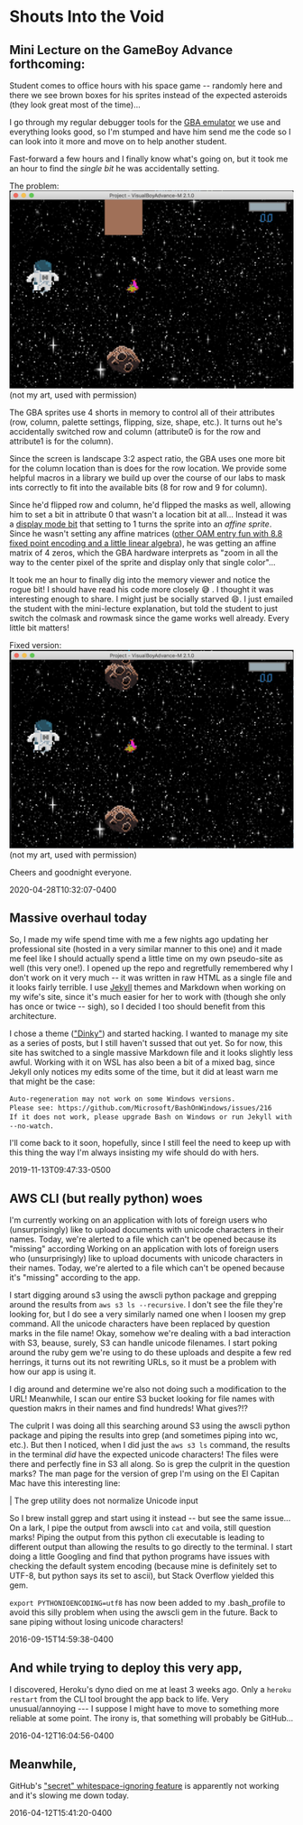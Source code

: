 # Shouts Into the Void

## Mini Lecture on the GameBoy Advance forthcoming:
Student comes to office hours with his space game -- randomly here and there we see brown boxes for his sprites instead of the expected asteroids (they look great most of the time)...

I go through my regular debugger tools for the [GBA emulator](https://github.com/visualboyadvance-m/visualboyadvance-m) we use and everything looks good, so I'm stumped and have him send me the code so I can look into it more and move on to help another student.

Fast-forward a few hours and I finally know what's going on, but it took me an hour to find the _single bit_ he was accidentally setting.

The problem:
![Bad Bit](./assets/img/bad_bit.png)
(not my art, used with permission)

The GBA sprites use 4 shorts in memory to control all of their attributes (row, column, palette settings, flipping, size, shape, etc.). It turns out he's accidentally switched row and column (attribute0 is for the row and attribute1 is for the column).

Since the screen is landscape 3:2 aspect ratio, the GBA uses one more bit for the column location than is does for the row location. We provide some helpful macros in a library we build up over the course of our labs to mask ints correctly to fit into the available bits (8 for row and 9 for column).

Since he'd flipped row and column, he'd flipped the masks as well, allowing him to set a bit in attribute 0 that wasn't a location bit at all... Instead it was a [display mode bit](https://www.coranac.com/tonc/text/regobj.htm#sec-oam-entry) that setting to 1 turns the sprite into an _affine sprite_. Since he wasn't setting any affine matrices ([other OAM entry fun with 8.8 fixed point encoding and a little linear algebra](https://www.coranac.com/tonc/text/affine.htm)), he was getting an affine matrix of 4 zeros, which the GBA hardware interprets as "zoom in all the way to the center pixel of the sprite and display only that single color"...

It took me an hour to finally dig into the memory viewer and notice the rogue bit! I should have read his code more closely :sweat_smile: . I thought it was interesting enough to share. I might just be socially starved :smile:. I just emailed the student with the mini-lecture explanation, but told the student to just switch the colmask and rowmask since the game works well already. Every little bit matters!

Fixed version:
![Good Bit](./assets/img/good_bit.png)
(not my art, used with permission)

Cheers and goodnight everyone.

2020-04-28T10:32:07-0400

## Massive overhaul today
So, I made my wife spend time with me a few nights ago updating her professional site (hosted in a very similar manner to this one) and it made me feel like I should actually spend a little time on my own pseudo-site as well (this very one!). I opened up the repo and regretfully remembered why I don't work on it very much -- it was written in raw HTML as a single file and it looks fairly terrible. I use [Jekyll](https://jekyllrb.com/) themes and Markdown when working on my wife's site, since it's much easier for her to work with (though she only has once or twice -- sigh), so I decided I too should benefit from this architecture.

I chose a theme (["Dinky"](https://pages-themes.github.io/dinky/)) and started hacking. I wanted to manage my site as a series of posts, but I still haven't sussed that out yet. So for now, this site has switched to a single massive Markdown file and it looks slightly less awful. Working with it on WSL has also been a bit of a mixed bag, since Jekyll only notices my edits some of the time, but it did at least warn me that might be the case:

```
Auto-regeneration may not work on some Windows versions.
Please see: https://github.com/Microsoft/BashOnWindows/issues/216
If it does not work, please upgrade Bash on Windows or run Jekyll with --no-watch.
```

I'll come back to it soon, hopefully, since I still feel the need to keep up with this thing the way I'm always insisting my wife should do with hers.

2019-11-13T09:47:33-0500

## AWS CLI (but really python) woes
I'm currently working on an application with lots of foreign users who (unsurprisingly) like to upload documents with unicode characters in their names. Today, we're alerted to a file which can't be opened because its "missing" according Working on an application with lots of foreign users who (unsurprisingly) like to upload documents with unicode characters in their names. Today, we're alerted to a file which can't be opened because it's "missing" according to the app.

I start digging around s3 using the awscli python package and grepping around the results from `aws s3 ls --recursive`. I don't see the file they're looking for, but I do see a very similarly named one when I loosen my grep command. All the unicode characters have been replaced by question marks in the file name! Okay, somehow we're dealing with a bad interaction with S3, beause, surely, S3 can handle unicode filenames. I start poking around the ruby gem we're using to do these uploads and despite a few red herrings, it turns out its not rewriting URLs, so it must be a problem with how our app is using it.

I dig around and determine we're also not doing such a modification to the URL! Meanwhile, I scan our entire S3 bucket looking for file names with question makrs in their names and find hundreds! What gives?!?

The culprit
I was doing all this searching around S3 using the awscli python package and piping the results into grep (and sometimes piping into wc, etc.). But then I noticed, when I did just the `aws s3 ls` command, the results in the terminal *did* have the expected unicode characters! The files were there and perfectly fine in S3 all along. So is grep the culprit in the question marks? The man page for the version of grep I'm using on the El Capitan Mac have this interesting line:

| The grep utility does not normalize Unicode input

So I brew install ggrep and start using it instead -- but see the same issue... On a lark, I pipe the output from awscli into `cat` and voila, still question marks! Piping the output from this python cli executable is leading to different output than allowing the results to go directly to the terminal. I start doing a little Googling and find that python programs have issues with checking the default system encoding (because mine is definitely set to UTF-8, but python says its set to ascii), but Stack Overflow yielded this gem.

`export PYTHONIOENCODING=utf8` has now been added to my .bash_profile to avoid this silly problem when using the awscli gem in the future. Back to sane piping without losing unicode characters!

2016-09-15T14:59:38-0400

## And while trying to deploy this very app,
I discovered, Heroku's dyno died on me at least 3 weeks ago. Only a `heroku restart` from the CLI tool brought the app back to life. Very unusual/annoying --- I suppose I might have to move to something more reliable at some point. The irony is, that something will probably be GitHub...

2016-04-12T16:04:56-0400

## Meanwhile,
GitHub's ["secret" whitespace-ignoring feature](https://github.com/blog/967-github-secrets) is apparently not working and it's slowing me down today.

2016-04-12T15:41:20-0400
